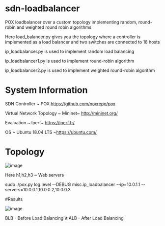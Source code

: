 # sdn-loadbalancer
POX loadbalancer over a custom topology implementing random, round-robin and weighted round robin algorithms

Here load_balancer.py gives you the topology where a controller is implemented as a load balancer and two switches are connected to 18 hosts

ip_loadbalancer.py is used to implement random load balancing

ip_loadbalancer1.py is used to implement round-robin algorithm 

ip_loadbalancer2.py is used to implement weighted round-robin algorithm

# System Information
SDN Controller ~ POX https://github.com/noxrepo/pox

Virtual Network Topology ~ Mininet~ http://mininet.org/

Evaluation ~ Iperf~ https://iperf.fr/

OS ~ Ubuntu 18.04 LTS ~https://ubuntu.com/

# Topology 

![image](https://user-images.githubusercontent.com/22559413/100772413-8786c200-33cd-11eb-820b-70f6653e8474.png)

Here h1,h2,h3 ~ Web servers

sudo ./pox.py log.level --DEBUG misc.ip_loadbalancer --ip=10.0.1.1 --servers=10.0.0.1,10.0.0.2,10.0.0.3

#Results

![image](https://user-images.githubusercontent.com/22559413/100786572-58c61700-33e0-11eb-95b4-d1551a802f0e.png)

BLB - Before Load Balancing                  \t ALB - After Load Balancing
